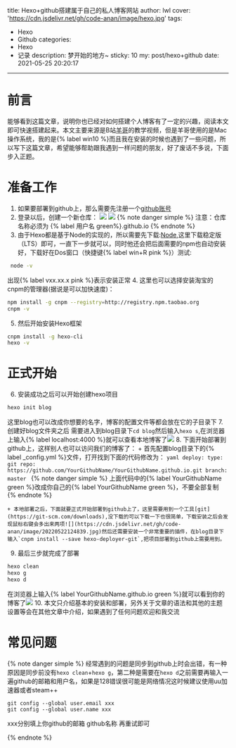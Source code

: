 title: Hexo+github搭建属于自己的私人博客网站
author: lwl
cover: 'https://cdn.jsdelivr.net/gh/code-anan/image/hexo.jpg'
tags:
  - Hexo
  - Github
categories:
  - Hexo
  - 记录
description: 梦开始的地方~
sticky: 10
my: post/hexo+github
date: 2021-05-25 20:20:17
---
<meta name="referrer" content="no-referrer" />

# 前言

能够看到这篇文章，说明你也已经对如何搭建个人博客有了一定的兴趣，阅读本文即可快速搭建起来。本文主要来源是B站[羊哥](https://space.bilibili.com/384068749?from=search&seid=6701903827907687402)的教学视频，但是羊哥使用的是Mac操作系统，我的是{% label win10  %}而且我在安装的时候也遇到了一些问题，所以写下这篇文章，希望能够帮助跟我遇到一样问题的朋友，好了废话不多说，下面步入正题。

# 准备工作

1. 如果要部署到github上，那么需要先注册一个[github账号](https://github.com/login)
2. 登录以后，创建一个新仓库：
![](https://cdn.jsdelivr.net/gh/code-anan/image/20220522124619.jpg) 
![](https://cdn.jsdelivr.net/gh/code-anan/image/20220522124553.jpg)
    {% note danger simple %}
    注意：仓库名称必须为 {% label 用户名  green%}.github.io
    {% endnote %}
3. 由于Hexo都是基于Node的实现的，所以需要先下载:[Node](https://nodejs.org/en/),这里下载稳定版（LTS）即可，一直下一步就可以，同时他还会把后面需要的npm也自动安装好，下载好在Dos窗口（快捷键{% label win+R pink %}）测试:
``` bash
 node -v
```
出现{% label vxx.xx.x  pink %}表示安装正常
4. 这里也可以选择安装淘宝的cnpm的管理器(据说是可以加快速度)：
```bash
npm install -g cnpm --registry=http://registry.npm.taobao.org
cnpm -v
```
5. 然后开始安装Hexo框架
```bash
cnpm install -g hexo-cli
hexo -v
```
# 正式开始

6. 安装成功之后可以开始创建hexo项目
```bash
hexo init blog
```
这里blog也可以改成你想要的名字，博客的配置文件等都会放在它的子目录下
7. 创建好blog文件夹之后 需要进入到blog目录下`cd blog`然后输入`hexo s`,在浏览器上输入{% label localhost:4000  %}就可以查看本地博客了![](https://cdn.jsdelivr.net/gh/code-anan/image/20220522124802.jpg)
8. 下面开始部署到github上，这样别人也可以访问我们的博客了：
    + 首先配置blog目录下的{% label _config.yml  %}文件，打开找到下面的代码修改为：
    ```yaml
    deploy:
      type: git
      repo: https://github.com/YourGithubName/YourGithubName.github.io.git
      branch: master
    ```
    {% note danger simple %}
     上面代码中的{% label YourGithubName green  %}改成你自己的{% label YourGithubName green  %}，不要全部复制
    {% endnote %}
    
    + 本地部署之后，下面就要正式开始部署到github上了，这里需要用到一个工具[git](https://git-scm.com/downloads),没下载的可以下载一下也很简单，下载安装之后会发现鼠标右键会多出来两项![](https://cdn.jsdelivr.net/gh/code-anan/image/20220522124839.jpg)然后还需要安装一个非常重要的插件，在blog目录下输入`cnpm install --save hexo-deployer-git`,把项目部署到github上需要用到。
9. 最后三步就完成了部署
```bash
hexo clean
hexo g
hexo d
```
在浏览器上输入{% label YourGithubName.github.io green  %}就可以看到你的博客了![](https://cdn.jsdelivr.net/gh/code-anan/image/20210625155527.png)
10. 本文只介绍基本的安装和部署，另外关于文章的语法和其他的主题设置等会在其他文章中介绍，如果遇到了任何问题欢迎和我交流
# 常见问题

{% note danger simple %}
  经常遇到的问题是同步到github上时会出错，有一种原因是同步前没有`hexo clean`+`hexo g`，第二种是需要在`hexo d`之前需要再输入一遍github的邮箱和用户名，如果是128错误很可能是网络情况这时候建议使用uu加速器或者steam++

```
git config --global user.email xxx
git config --global user.name xxx
```
xxx分别填上你github的邮箱 github名称 再重试即可

{% endnote %}
